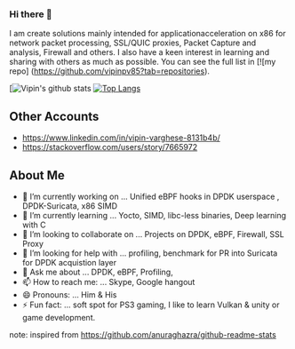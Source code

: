 ### Hi there 👋

 I am create solutions mainly intended for applicationacceleration on x86 for network packet processing, SSL/QUIC proxies, Packet Capture and analysis, Firewall and others. I also have a keen interest in learning and sharing with others as much as possible. You can see the full list in [![my repo] (https://github.com/vipinpv85?tab=repositories).

[![Vipin's github stats](https://github-readme-stats.vercel.app/api?username=vipinpv85&show_icons=true)
[![Top Langs](https://github-readme-stats.vercel.app/api/top-langs/?username=vipinpv85&layout=compact)](https://github.com/vipinpv85/github-readme-stats)

 ## Other Accounts
- https://www.linkedin.com/in/vipin-varghese-8131b4b/
- https://stackoverflow.com/users/story/7665972


## About Me
- 🔭 I’m currently working on ... Unified eBPF hooks in DPDK userspace , DPDK-Suricata, x86 SIMD
- 🌱 I’m currently learning ... Yocto, SIMD, libc-less binaries, Deep learning with C
- 👯 I’m looking to collaborate on ... Projects on DPDK, eBPF, Firewall, SSL Proxy
- 🤔 I’m looking for help with ... profiling, benchmark for PR into Suricata for DPDK acquistion layer
- 💬 Ask me about ... DPDK, eBPF, Profiling,
- 📫 How to reach me: ... Skype, Google hangout
- 😄 Pronouns: ... Him & His
- ⚡ Fun fact: ... soft spot for PS3 gaming, I like to learn Vulkan & unity or game development.

note: inspired from https://github.com/anuraghazra/github-readme-stats
